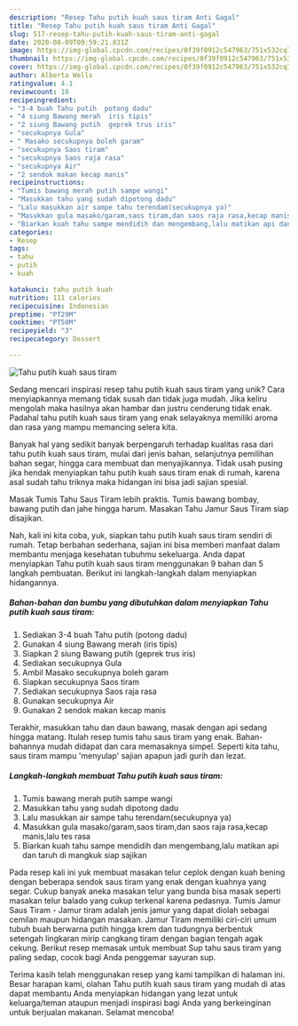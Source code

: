 ```yaml
---
description: "Resep Tahu putih kuah saus tiram Anti Gagal"
title: "Resep Tahu putih kuah saus tiram Anti Gagal"
slug: 517-resep-tahu-putih-kuah-saus-tiram-anti-gagal
date: 2020-08-09T09:59:21.831Z
image: https://img-global.cpcdn.com/recipes/0f39f0912c547963/751x532cq70/tahu-putih-kuah-saus-tiram-foto-resep-utama.jpg
thumbnail: https://img-global.cpcdn.com/recipes/0f39f0912c547963/751x532cq70/tahu-putih-kuah-saus-tiram-foto-resep-utama.jpg
cover: https://img-global.cpcdn.com/recipes/0f39f0912c547963/751x532cq70/tahu-putih-kuah-saus-tiram-foto-resep-utama.jpg
author: Alberta Wells
ratingvalue: 4.1
reviewcount: 10
recipeingredient:
- "3-4 buah Tahu putih  potong dadu"
- "4 siung Bawang merah  iris tipis"
- "2 siung Bawang putih  geprek trus iris"
- "secukupnya Gula"
- " Masako secukupnya boleh garam"
- "secukupnya Saos tiram"
- "secukupnya Saos raja rasa"
- "secukupnya Air"
- "2 sendok makan kecap manis"
recipeinstructions:
- "Tumis bawang merah putih sampe wangi"
- "Masukkan tahu yang sudah dipotong dadu"
- "Lalu masukkan air sampe tahu terendam(secukupnya ya)"
- "Masukkan gula masako/garam,saos tiram,dan saos raja rasa,kecap manis,lalu tes rasa"
- "Biarkan kuah tahu sampe mendidih dan mengembang,lalu matikan api dan taruh di mangkuk siap sajikan"
categories:
- Resep
tags:
- tahu
- putih
- kuah

katakunci: tahu putih kuah 
nutrition: 111 calories
recipecuisine: Indonesian
preptime: "PT29M"
cooktime: "PT50M"
recipeyield: "3"
recipecategory: Dessert

---
```



![Tahu putih kuah saus tiram](https://img-global.cpcdn.com/recipes/0f39f0912c547963/751x532cq70/tahu-putih-kuah-saus-tiram-foto-resep-utama.jpg)

Sedang mencari inspirasi resep tahu putih kuah saus tiram yang unik? Cara menyiapkannya memang tidak susah dan tidak juga mudah. Jika keliru mengolah maka hasilnya akan hambar dan justru cenderung tidak enak. Padahal tahu putih kuah saus tiram yang enak selayaknya memiliki aroma dan rasa yang mampu memancing selera kita.

Banyak hal yang sedikit banyak berpengaruh terhadap kualitas rasa dari tahu putih kuah saus tiram, mulai dari jenis bahan, selanjutnya pemilihan bahan segar, hingga cara membuat dan menyajikannya. Tidak usah pusing jika hendak menyiapkan tahu putih kuah saus tiram enak di rumah, karena asal sudah tahu triknya maka hidangan ini bisa jadi sajian spesial.

Masak Tumis Tahu Saus Tiram lebih praktis. Tumis bawang bombay, bawang putih dan jahe hingga harum. Masakan Tahu Jamur Saus Tiram siap disajikan.


Nah, kali ini kita coba, yuk, siapkan tahu putih kuah saus tiram sendiri di rumah. Tetap berbahan sederhana, sajian ini bisa memberi manfaat dalam membantu menjaga kesehatan tubuhmu sekeluarga. Anda dapat menyiapkan Tahu putih kuah saus tiram menggunakan 9 bahan dan 5 langkah pembuatan. Berikut ini langkah-langkah dalam menyiapkan hidangannya.

<!--inarticleads1-->

##### Bahan-bahan dan bumbu yang dibutuhkan dalam menyiapkan Tahu putih kuah saus tiram:

1. Sediakan 3-4 buah Tahu putih  (potong dadu)
1. Gunakan 4 siung Bawang merah  (iris tipis)
1. Siapkan 2 siung Bawang putih  (geprek trus iris)
1. Sediakan secukupnya Gula
1. Ambil  Masako secukupnya boleh garam
1. Siapkan secukupnya Saos tiram
1. Sediakan secukupnya Saos raja rasa
1. Gunakan secukupnya Air
1. Gunakan 2 sendok makan kecap manis


Terakhir, masukkan tahu dan daun bawang, masak dengan api sedang hingga matang. Itulah resep tumis tahu saus tiram yang enak. Bahan-bahannya mudah didapat dan cara memasaknya simpel. Seperti kita tahu, saus tiram mampu &#39;menyulap&#39; sajian apapun jadi gurih dan lezat. 

<!--inarticleads2-->

##### Langkah-langkah membuat Tahu putih kuah saus tiram:

1. Tumis bawang merah putih sampe wangi
1. Masukkan tahu yang sudah dipotong dadu
1. Lalu masukkan air sampe tahu terendam(secukupnya ya)
1. Masukkan gula masako/garam,saos tiram,dan saos raja rasa,kecap manis,lalu tes rasa
1. Biarkan kuah tahu sampe mendidih dan mengembang,lalu matikan api dan taruh di mangkuk siap sajikan


Pada resep kali ini yuk membuat masakan telur ceplok dengan kuah bening dengan beberapa sendok saus tiram yang enak dengan kuahnya yang segar. Cukup banyak aneka masakan telur yang bunda bisa masak seperti masakan telur balado yang cukup terkenal karena pedasnya. Tumis Jamur Saus Tiram - Jamur tiram adalah jenis jamur yang dapat diolah sebagai cemilan maupun hidangan masakan. Jamur Tiram memiliki ciri-ciri umum tubuh buah berwarna putih hingga krem dan tudungnya berbentuk setengah lingkaran mirip cangkang tiram dengan bagian tengah agak cekung. Berikut resep memasak untuk membuat Sup tahu saus tiram yang paling sedap, cocok bagi Anda penggemar sayuran sup. 

Terima kasih telah menggunakan resep yang kami tampilkan di halaman ini. Besar harapan kami, olahan Tahu putih kuah saus tiram yang mudah di atas dapat membantu Anda menyiapkan hidangan yang lezat untuk keluarga/teman ataupun menjadi inspirasi bagi Anda yang berkeinginan untuk berjualan makanan. Selamat mencoba!
